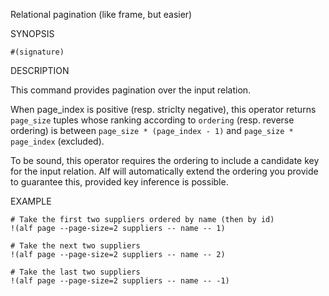 
Relational pagination (like frame, but easier)

SYNOPSIS

    #(signature)

DESCRIPTION

This command provides pagination over the input relation.

When page_index is positive (resp. striclty negative), this operator returns
`page_size` tuples whose ranking according to `ordering` (resp. reverse
ordering) is between `page_size * (page_index - 1)` and `page_size * page_index`
(excluded).

To be sound, this operator requires the ordering to include a candidate key
for the input relation. Alf will automatically extend the ordering you provide
to guarantee this, provided key inference is possible.

EXAMPLE

    # Take the first two suppliers ordered by name (then by id)
    !(alf page --page-size=2 suppliers -- name -- 1)

    # Take the next two suppliers
    !(alf page --page-size=2 suppliers -- name -- 2)

    # Take the last two suppliers
    !(alf page --page-size=2 suppliers -- name -- -1)

